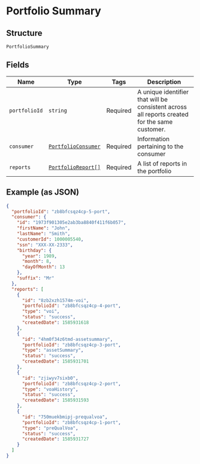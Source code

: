 
# Portfolio Summary

## Structure

`PortfolioSummary`

## Fields

| Name | Type | Tags | Description |
|  --- | --- | --- | --- |
| `portfolioId` | `string` | Required | A unique identifier that will be consistent across all reports created for the same customer. |
| `consumer` | [`PortfolioConsumer`](../../doc/models/portfolio-consumer.md) | Required | Information pertaining to the consumer |
| `reports` | [`PortfolioReport[]`](../../doc/models/portfolio-report.md) | Required | A list of reports in the portfolio |

## Example (as JSON)

```json
{
  "portfolioId": "zb8bfcsqz4cp-5-port",
  "consumer": {
    "id": "1973f901305e2ab3ba8840f411f6b057",
    "firstName": "John",
    "lastName": "Smith",
    "customerId": 1000005540,
    "ssn": "XXX-XX-2333",
    "birthday": {
      "year": 1989,
      "month": 8,
      "dayOfMonth": 13
    },
    "suffix": "Mr"
  },
  "reports": [
    {
      "id": "8zb2xzh1574m-voi",
      "portfolioId": "zb8bfcsqz4cp-4-port",
      "type": "voi",
      "status": "success",
      "createdDate": 1585931618
    },
    {
      "id": "4hm0f34z6tmd-assetsummary",
      "portfolioId": "zb8bfcsqz4cp-3-port",
      "type": "assetSummary",
      "status": "success",
      "createdDate": 1585931701
    },
    {
      "id": "zjiwyv7sixb0",
      "portfolioId": "zb8bfcsqz4cp-2-port",
      "type": "voaHistory",
      "status": "success",
      "createdDate": 1585931593
    },
    {
      "id": "750muekbmipj-prequalvoa",
      "portfolioId": "zb8bfcsqz4cp-1-port",
      "type": "preQualVoa",
      "status": "success",
      "createdDate": 1585931727
    }
  ]
}
```

